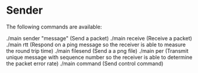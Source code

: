 # Sender

The following commands are available:

./main sender "message" (Send a packet)
./main receive (Receive a packet)
./main rtt (Respond on a ping message so the receiver is able to measure the round trip time)
./main filesend (Send a a png file)
./main per (Transmit unique message with sequence number so the receiver is able to determine the packet error rate)
./main command (Send control command)